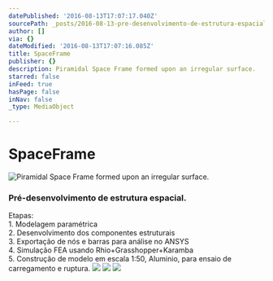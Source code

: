 ```yaml
---
datePublished: '2016-08-13T17:07:17.040Z'
sourcePath: _posts/2016-08-13-pre-desenvolvimento-de-estrutura-espacial-etapas-1-model.md
author: []
via: {}
dateModified: '2016-08-13T17:07:16.085Z'
title: SpaceFrame
publisher: {}
description: Piramidal Space Frame formed upon an irregular surface.
starred: false
inFeed: true
hasPage: false
inNav: false
_type: MediaObject

---
```

# SpaceFrame
![Piramidal Space Frame formed upon an irregular surface.](https://the-grid-user-content.s3-us-west-2.amazonaws.com/b2f4f172-a89d-4c82-875d-eb68eebc500c.png)

### Pré-desenvolvimento de estrutura espacial.  
Etapas:   
1\. Modelagem paramétrica  
2\. Desenvolvimento dos componentes estruturais  
3\. Exportação de nós e barras para análise no ANSYS  
4\. Simulação FEA usando Rhio+Grasshopper+Karamba  
5\. Construção de modelo em escala 1:50, Aluminio, para ensaio de carregamento e ruptura.
![](https://the-grid-user-content.s3-us-west-2.amazonaws.com/0b7f6fd8-5517-494c-8b65-6b03af8b6bed.png)
![](https://the-grid-user-content.s3-us-west-2.amazonaws.com/2771a217-7dc7-4dee-a19c-1fc86d08c4bc.png)
![](https://the-grid-user-content.s3-us-west-2.amazonaws.com/619fe21a-3f5b-4053-936c-f3fc2be21bbc.png)